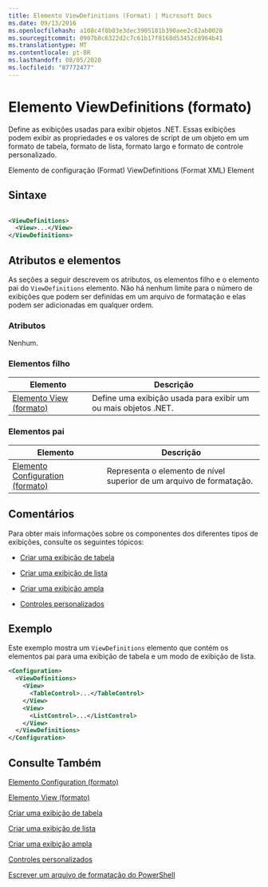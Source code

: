 ```yaml
---
title: Elemento ViewDefinitions (Format) | Microsoft Docs
ms.date: 09/13/2016
ms.openlocfilehash: a108c4f8b03e3dec3905181b390aee2c82ab0028
ms.sourcegitcommit: 0907b8c6322d2c7c61b17f8168d53452c8964b41
ms.translationtype: MT
ms.contentlocale: pt-BR
ms.lasthandoff: 08/05/2020
ms.locfileid: "87772477"
---
```

# <a name="viewdefinitions-element-format"></a>Elemento ViewDefinitions (formato)

Define as exibições usadas para exibir objetos .NET. Essas exibições podem exibir as propriedades e os valores de script de um objeto em um formato de tabela, formato de lista, formato largo e formato de controle personalizado.

Elemento de configuração (Format) ViewDefinitions (Format XML) Element

## <a name="syntax"></a>Sintaxe

```xml

<ViewDefinitions>
  <View>...</View>
</ViewDefinitions>
```

## <a name="attributes-and-elements"></a>Atributos e elementos

As seções a seguir descrevem os atributos, os elementos filho e o elemento pai do `ViewDefinitions` elemento. Não há nenhum limite para o número de exibições que podem ser definidas em um arquivo de formatação e elas podem ser adicionadas em qualquer ordem.

### <a name="attributes"></a>Atributos

Nenhum.

### <a name="child-elements"></a>Elementos filho

|Elemento|Descrição|
|-------------|-----------------|
|[Elemento View (formato)](./view-element-format.md)|Define uma exibição usada para exibir um ou mais objetos .NET.|

### <a name="parent-elements"></a>Elementos pai

|Elemento|Descrição|
|-------------|-----------------|
|[Elemento Configuration (formato)](./configuration-element-format.md)|Representa o elemento de nível superior de um arquivo de formatação.|

## <a name="remarks"></a>Comentários

Para obter mais informações sobre os componentes dos diferentes tipos de exibições, consulte os seguintes tópicos:

- [Criar uma exibição de tabela](./creating-a-table-view.md)

- [Criar uma exibição de lista](./creating-a-list-view.md)

- [Criar uma exibição ampla](./creating-a-wide-view.md)

- [Controles personalizados](./creating-custom-controls.md)

## <a name="example"></a>Exemplo

Este exemplo mostra um `ViewDefinitions` elemento que contém os elementos pai para uma exibição de tabela e um modo de exibição de lista.

```xml
<Configuration>
  <ViewDefinitions>
    <View>
      <TableControl>...</TableControl>
    </View>
    <View>
      <ListControl>...</ListControl>
    </View>
  </ViewDefinitions>
</Configuration>
```

## <a name="see-also"></a>Consulte Também

[Elemento Configuration (formato)](./configuration-element-format.md)

[Elemento View (formato)](./view-element-format.md)

[Criar uma exibição de tabela](./creating-a-table-view.md)

[Criar uma exibição de lista](./creating-a-list-view.md)

[Criar uma exibição ampla](./creating-a-wide-view.md)

[Controles personalizados](./creating-custom-controls.md)

[Escrever um arquivo de formatação do PowerShell](./writing-a-powershell-formatting-file.md)
